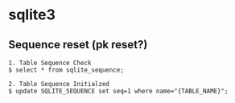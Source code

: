 # sqlite3

## Sequence reset (pk reset?)
```
1. Table Sequence Check
$ select * from sqlite_sequence;

2. Table Sequence Initialzed
$ update SQLITE_SEQUENCE set seq=1 where name="{TABLE_NAME}";
```
